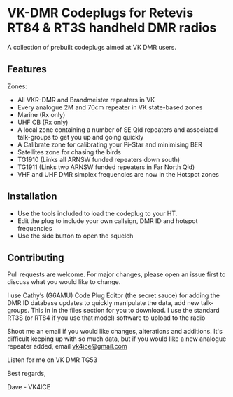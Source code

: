 # VK-DMR Codeplugs for Retevis RT84 & RT3S handheld DMR radios

A collection of prebuilt codeplugs aimed at VK DMR users.

## Features

Zones:

- All VKR-DMR and Brandmeister repeaters in VK
- Every analogue 2M and 70cm repeater in VK state-based zones
- Marine (Rx only)
- UHF CB (Rx only)
- A local zone containing a number of SE Qld repeaters and associated talk-groups to get you up and going quickly
- A Calibrate zone for calibrating your Pi-Star and minimising BER
- Satellites zone for chasing the birds
- TG1910 (Links all ARNSW funded repeaters down south)
- TG1911 (Links two ARNSW funded repeaters in Far North Qld)
- VHF and UHF DMR simplex frequencies are now in the Hotspot zones 

## Installation

- Use the tools included to load the codeplug to your HT.
- Edit the plug to include your own callsign, DMR ID and hotspot frequencies
- Use the side button to open the squelch

## Contributing
Pull requests are welcome. For major changes, please open an issue first to discuss what you would like to change.

I use Cathy’s (G6AMU) Code Plug Editor (the secret sauce) for adding the DMR ID database updates to quickly manipulate the data, add new talk-groups. This in in the files section for you to download. I use the standard RT3S (or RT84 if you use that model) software to upload to the radio

Shoot me an email if you would like changes, alterations and additions. It's difficult keeping up with so much data, but if you would like a new analogue repeater added, email vk4ice@gmail.com

Listen for me on VK DMR TG53

Best regards,

Dave - VK4ICE
